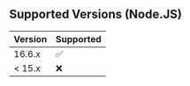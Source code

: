 ## Supported Versions (Node.JS)

| Version | Supported          |
| ------- | ------------------ |
| 16.6.x   | :white_check_mark: |
| < 15.x    | :x:                |
